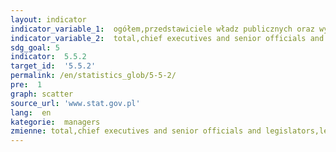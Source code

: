 ```yaml
---
layout: indicator
indicator_variable_1:  ogółem,przedstawiciele władz publicznych oraz wyżsi urzędnicy i dyrektorzy generalni,przedstawiciele władz publicznych i wyżsi urzędnicy,dyrektorzy generalni i zarządzający,kierownicy do spraw zarządzania i handlu,kierownicy do spraw produkcji i usług,kierownicy w branży hotelarskiej i handlu oraz innych branżach usługowych
indicator_variable_2:  total,chief executives and senior officials and legislators,legislators and senior officials,managing directors and chief executives,administrative and commercial managers,production and specialized services managers,hospitality and retail or other services managers
sdg_goal: 5
indicator:  5.5.2
target_id:  '5.5.2'
permalink: /en/statistics_glob/5-5-2/
pre:  1
graph: scatter
source_url: 'www.stat.gov.pl'
lang:  en
kategorie:  managers
zmienne: total,chief executives and senior officials and legislators,legislators and senior officials,managing directors and chief executives,administrative and commercial managers,production and specialized services managers,hospitality and retail or other services managers
---
```


